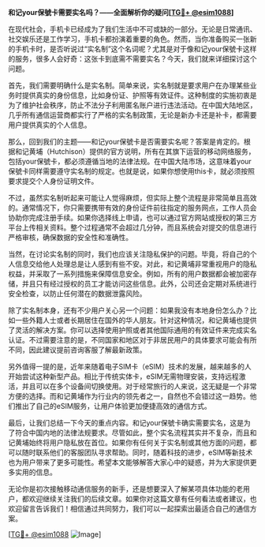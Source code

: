**和记your保號卡需要实名吗？——全面解析你的疑问[[TG💪+ @esim1088](https://t.me/s/esim1088)]**

在现代社会，手机卡已经成为了我们生活中不可或缺的一部分。无论是日常通讯、社交娱乐还是工作学习，手机卡都扮演着重要的角色。然而，当你准备购买一张新的手机卡时，是否听说过“实名制”这个名词呢？尤其是对于像和记your保號卡这样的服务，很多人会好奇：这张卡到底需不需要实名？今天，我们就来详细探讨这个问题。

首先，我们需要明确什么是实名制。简单来说，实名制就是要求用户在办理某些业务时提供真实的身份信息，比如身份证、护照等有效证件。这种制度的实施初衷是为了维护社会秩序，防止不法分子利用匿名账户进行违法活动。在中国大陆地区，几乎所有通信运营商都实行了严格的实名制政策，无论是新办卡还是补卡，都需要用户提供真实的个人信息。

那么，回到我们的主题——和记your保號卡是否需要实名呢？答案是肯定的。根据和记黄埔（Hutchison）提供的官方说明，所有在其旗下运营的移动网络服务，包括your保號卡，都必须遵循当地的法律法规。在中国大陆市场，这意味着your保號卡同样需要遵守实名制的规定。也就是说，如果你想使用this卡，就必须按照要求提交个人身份证明文件。

不过，虽然实名制听起来可能让人觉得麻烦，但实际上整个流程是非常简单且高效的。通常情况下，你只需要携带有效的身份证件前往指定的服务网点，工作人员会协助你完成注册手续。如果你选择线上申请，也可以通过官方网站或授权的第三方平台上传相关资料。整个过程通常不会超过几分钟，而且系统会对提交的信息进行严格审核，确保数据的安全性和准确性。

当然，在讨论实名制的同时，我们也应该关注隐私保护的问题。毕竟，将自己的个人信息交给他人处理总是让人感到有些不安。对此，和记黄埔非常重视用户的隐私权益，并采取了一系列措施来保障信息安全。例如，所有的用户数据都会被加密存储，并且只有经过授权的员工才能访问这些信息。此外，公司还会定期对系统进行安全检查，以防止任何潜在的数据泄露风险。

除了实名制本身，还有不少用户关心另一个问题：如果我没有本地身份怎么办？比如一些外籍人士或者长期居住在国外的华人朋友。针对这种情况，和记黄埔也提供了灵活的解决方案。你可以选择使用护照或者其他国际通用的有效证件来完成实名认证。不过需要注意的是，不同国家和地区对于非居民用户的具体要求可能会有所不同，因此建议提前咨询客服了解最新政策。

另外值得一提的是，近年来随着电子SIM卡（eSIM）技术的发展，越来越多的人开始尝试这种新型产品。相比于传统实体卡，eSIM无需物理安装，支持远程激活，并且可以在多个设备间切换使用。对于经常旅行的人来说，这无疑是一个非常方便的选择。而和记黄埔作为行业内的领先者之一，自然也不会错过这一趋势。他们推出了自己的eSIM服务，让用户体验更加便捷高效的通信方式。

最后，让我们总结一下今天的重点内容。和记your保號卡确实需要实名，这是为了符合中国内地的法律法规要求。尽管如此，整个实名流程其实并不复杂，而且和记黄埔始终将用户隐私放在首位。如果你有任何关于实名制或其他方面的问题，都可以随时联系他们的客服团队寻求帮助。同时，随着科技的进步，eSIM等新技术也为用户带来了更多可能性。希望本文能够解答大家心中的疑惑，并为大家提供更多实用的信息。

无论你是初次接触移动通信服务的新手，还是想要深入了解某项具体功能的老用户，都欢迎继续关注我们的后续文章。如果你对这篇文章有任何看法或者建议，也欢迎留言告诉我们！相信通过共同努力，我们可以一起探索出最适合自己的通信方案。

[[TG💪+ @esim1088](https://t.me/s/esim1088) ![Image](https://i.postimg.cc/4NQfJmqS/Snipaste-2025-05-13-00-14-12.png)]